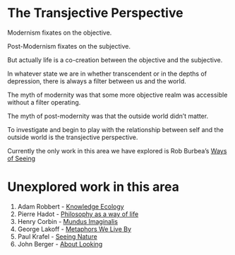 # The Transjective Perspective
Modernism fixates on the objective.

Post-Modernism fixates on the subjective.

But actually life is a co-creation between the objective and the subjective.

In whatever state we are in whether transcendent or in the depths of depression, there is always a filter between us and the world.

The myth of modernity was that some more objective realm was accessible without a filter operating.

The myth of post-modernity was that the outside world didn’t matter. 

To investigate and begin to play with the relationship between self and the outside world is the transjective perspective.

Currently the only work in this area we have explored is Rob Burbea’s [Ways of Seeing][1] 

# Unexplored work in this area
1. Adam Robbert - [Knowledge Ecology][2]
2. Pierre Hadot - [Philosophy as a way of life][3]
3. Henry Corbin - [Mundus Imaginalis][4]
4. George Lakoff - [Metaphors We Live By][5]
5. Paul Krafel - [Seeing Nature][6]
6. John Berger - [About Looking][7]

[1]:	Ways%20of%20Seeing.md
[2]:	https://knowledge-ecology.com/
[3]:	https://www.goodreads.com/book/show/305860.Philosophy_as_a_Way_of_Life?ac=1&from_search=true
[4]:	https://www.amiscorbin.com/bibliographie/mundus-imaginalis-or-the-imaginary-and-the-imaginal/
[5]:	https://www.goodreads.com/book/show/34459.Metaphors_We_Live_By?ac=1&from_search=true
[6]:	https://www.goodreads.com/book/show/548071.Seeing_Nature?from_search=true
[7]:	https://www.goodreads.com/book/show/470185.About_Looking